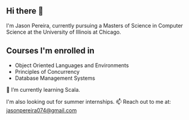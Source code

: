 ## Hi there 👋

<!--
**jasonpereira96/jasonpereira96** is a ✨ _special_ ✨ repository because its `README.md` (this file) appears on your GitHub profile.

Here are some ideas to get you started:

- 🔭 I’m currently working on ...
- 🌱 I’m currently learning ...
- 👯 I’m looking to collaborate on ...
- 🤔 I’m looking for help with ...
- 💬 Ask me about ...
- 📫 How to reach me: ...
- 😄 Pronouns: ...
- ⚡ Fun fact: ...
-->

I'm Jason Pereira, currently pursuing a Masters of Science in Computer Science at the University of Illinois at Chicago. 

## Courses I'm enrolled in
- Object Oriented Languages and Environments
- Principles of Concurrency
- Database Management Systems


🌱 I’m currently learning Scala.

I'm also looking out for summer internships.
📫 Reach out to me at: jasonpereira074@gmail.com
